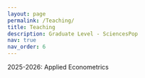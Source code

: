 ```yaml
---
layout: page
permalink: /Teaching/
title: Teaching
description: Graduate Level - SciencesPop
nav: true
nav_order: 6
---
```


2025-2026: Applied Econometrics
